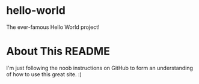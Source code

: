 # hello-world
The ever-famous Hello World project!

# About This README
I'm just following the noob instructions on GitHub to form an understanding of how to use this great site. :)
